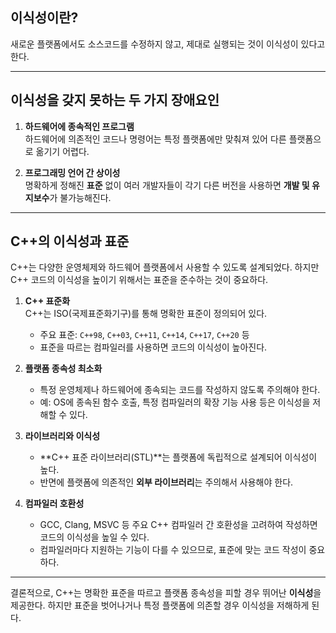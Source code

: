 ## 이식성이란?  
새로운 플랫폼에서도 소스코드를 수정하지 않고, 제대로 실행되는 것이 이식성이 있다고 한다.

---

## 이식성을 갖지 못하는 두 가지 장애요인  

1. **하드웨어에 종속적인 프로그램**  
   하드웨어에 의존적인 코드나 명령어는 특정 플랫폼에만 맞춰져 있어 다른 플랫폼으로 옮기기 어렵다.

2. **프로그래밍 언어 간 상이성**  
   명확하게 정해진 **표준** 없이 여러 개발자들이 각기 다른 버전을 사용하면 **개발 및 유지보수**가 불가능해진다.  

---

## C++의 이식성과 표준  

C++는 다양한 운영체제와 하드웨어 플랫폼에서 사용할 수 있도록 설계되었다. 하지만 C++ 코드의 이식성을 높이기 위해서는 표준을 준수하는 것이 중요하다.  

1. **C++ 표준화**  
   C++는 ISO(국제표준화기구)를 통해 명확한 표준이 정의되어 있다.  
   - 주요 표준: `C++98`, `C++03`, `C++11`, `C++14`, `C++17`, `C++20` 등  
   - 표준을 따르는 컴파일러를 사용하면 코드의 이식성이 높아진다.  

2. **플랫폼 종속성 최소화**  
   - 특정 운영체제나 하드웨어에 종속되는 코드를 작성하지 않도록 주의해야 한다.  
   - 예: OS에 종속된 함수 호출, 특정 컴파일러의 확장 기능 사용 등은 이식성을 저해할 수 있다.  

3. **라이브러리와 이식성**  
   - **C++ 표준 라이브러리(STL)**는 플랫폼에 독립적으로 설계되어 이식성이 높다.  
   - 반면에 플랫폼에 의존적인 **외부 라이브러리**는 주의해서 사용해야 한다.  

4. **컴파일러 호환성**  
   - GCC, Clang, MSVC 등 주요 C++ 컴파일러 간 호환성을 고려하여 작성하면 코드의 이식성을 높일 수 있다.  
   - 컴파일러마다 지원하는 기능이 다를 수 있으므로, 표준에 맞는 코드 작성이 중요하다.  

---

결론적으로, C++는 명확한 표준을 따르고 플랫폼 종속성을 피할 경우 뛰어난 **이식성**을 제공한다. 하지만 표준을 벗어나거나 특정 플랫폼에 의존할 경우 이식성을 저해하게 된다.

